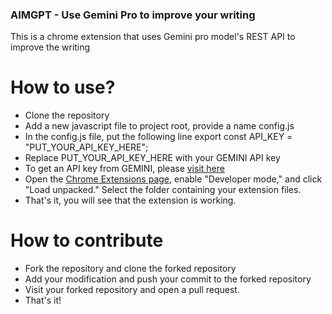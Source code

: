 ### AIMGPT - Use Gemini Pro to improve your writing ###

This is a chrome extension that uses Gemini pro model's REST API to improve the writing

# How to use?

- Clone the repository
- Add a new javascript file to project root, provide a name config.js
- In the config.js file, put the following line export const API_KEY = "PUT_YOUR_API_KEY_HERE";
- Replace PUT_YOUR_API_KEY_HERE with your GEMINI API key
- To get an API key from GEMINI, please [visit here](https://aistudio.google.com/app/apikey)
- Open the [Chrome Extensions page](chrome://extensions/), enable "Developer mode," and click "Load unpacked." Select the folder containing your extension files.
- That's it, you will see that the extension is working.


# How to contribute

- Fork the repository and clone the forked repository
- Add your modification and push your commit to the forked repository
- Visit your forked repository and open a pull request.
- That's it!